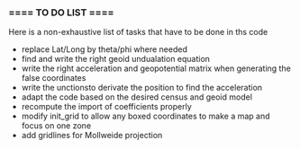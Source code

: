 ### ==== TO DO LIST ====
Here is a non-exhaustive list of tasks that have to be done in ths code
* replace Lat/Long by theta/phi where needed
* find and write the right geoid undualation equation
* write the right acceleration and geopotential matrix when generating the false coordinates
* write the unctionsto derivate the position to find the acceleration
* adapt the code based on the desired census and geoid model
* recompute the import of coefficients properly
* modify init_grid to allow any boxed coordinates to make a map and focus on one zone
* add gridlines for Mollweide projection
